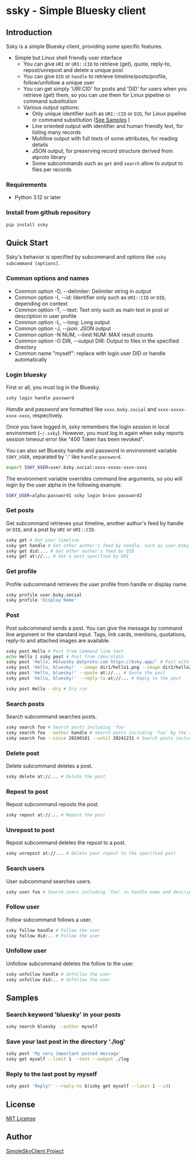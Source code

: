 # ssky - Simple Bluesky client

## Introduction

Ssky is a simple Bluesky client, providing some specific features.

* Simple but Linux shell friendly user interface
  * You can give `URI` or `URI::CID` to retrieve (get), quote, reply-to, repost/unrepost and delete a unique post
  * You can give `DID` or `handle` to retrieve timeline/posts/profile, follow/unfollow a unique user
  * You can get simply 'URI:CID' for posts and 'DID' for users when you retrieve (get) them, so you can use them for Linux pipeline or command substitution
  * Various output options:
    * Only unique identifier such as `URI::CID` or `DID`, for Linux pipeline or command substitution ([See Samples](#samples) )
    * Line oriented output with identifier and human friendly text, for listing many records
    * Multiline output with full texts of some attributes, for reading details
    * JSON output, for preserving record structure derived from atproto library
    * Some subcommands such as `get` and `search` allow to output to files per records

### Requirements

* Python 3.12 or later

### Install from github repository

```bash
pip install ssky
```

## Quick Start

Ssky's behavior is specified by subcommand and options like `ssky subcommand [options]`.

### Common options and names

* Common option -D, --delimiter: Delimiter string in output
* Common option -I, --id: Identifier only such as `URI::CID` or `DID`, depending on context
* Common option -T, --text: Text only such as main text in post or description in user profile
* Common option -L, --long: Long output
* Common option -J, --json: JSON output
* Common option -N NUM, --limit NUM: MAX result counts
* Common option -O DIR, --output DIR: Output to files in the specified directory
* Common name "myself": replace with login user DID or handle automatically

### Login bluesky

First or all, you must log in the Bluesky.

```sh
ssky login handle password
```

*Handle* and *password* are formatted like `xxxx.bsky.social` and `xxxx-xxxxx-xxxx-xxxx`, respectively.

Once you have logged in, ssky remembers the login session in local environment (`~/.ssky`).
However, you must log in again when ssky reports session timeout error like "400 Token has been revoked".

You can also set Bluesky handle and password in environment variable `SSKY_USER`, separated by ':' like `handle:password`.

```sh
export SSKY_USER=user.bsky.social:xxxx-xxxxx-xxxx-xxxx
```

The environment variable overrides command line arguments, so you will login by the user alpha in the following example.

```sh
SSKY_USER=alpha:password1 ssky login bravo password2
```

### Get posts

Get subcommand retrieves your timeline, another author's feed by handle or `DID`, and a post by `URI` or `URI::CID`.

```sh
ssky get # Get your timeline
ssky get handle # Get other author's feed by handle, such as user.bsky.social
ssky get did:... # Get other author's feed by DID
ssky get at://... # Get a post specified by URI
```

### Get profile

Profile subcommand retrieves the user profile from handle or display name.

```sh
ssky profile user.bsky.social
ssky profile 'Display Name'
```

### Post

Post subcommand sends a post. You can give the message by command line argument or the standard input.  Tags, link cards, mentions, quotations, reply-to and attached images are available.

```sh
ssky post Hello # Post from command line text
echo Hello | ssky post # Post from /dev/stdin
ssky post 'Hello, #bluesky @atproto.com https://bsky.app/' # Post with tags, mentions, and embed link card
ssky post 'Hello, bluesky!' --image dir1/hello1.png --image dir2/hello2.png # Post with images
ssky post 'Hello, bluesky!' --quote at://... # Quote the post
ssky post 'Hello, bluesky!' --reply-to at://... # Reply to the post

ssky post Hello --dry # Dry run
```

### Search posts

Search subcommand searches posts.

```sh
ssky search foo # Search posts including 'foo'
ssky search foo --author handle # Search posts including 'foo' by the specified author
ssky search foo --since 20240101 --until 20241231 # Search posts including 'foo' in  the specified period
```

### Delete post

Delete subcommand deletes a post.

```sh
ssky delete at://... # Delete the post
```

### Repost to post

Repost subcommand reposts the post.

```sh
ssky repost at://... # Repost the post
```

### Unrepost to post

Repost subcommand deletes the repost to a post.

```sh
ssky unrepost at://... # Delete your repost to the specified post
```

### Search users

User subcommand searches users.

```sh
ssky user foo # Search users including 'foo' in handle name and description
```

### Follow user

Follow subcommand follows a user.

```sh
ssky follow handle # Follow the user
ssky follow did:.. # Follow the user
```

### Unfollow user

Unfollow subcommand deletes the follow to the user.

```sh
ssky unfollow handle # Unfollow the user
ssky unfollow did:.. # Unfollow the user
```

## Samples

### Search keyword 'bluesky' in your posts

```sh
ssky search bluesky --author myself
```

### Save your last post in the directory './log'

```sh
ssky post 'My very important posted message'
ssky get myself --limit 1 --text --output ./log
```

### Reply to the last post by myself

```sh
ssky post 'Reply!' --reply-to $(ssky get myself --limit 1 --id)
```

## License

[MIT License](LICENSE)

## Author

[SimpleSkyClient Project](https://github.com/simpleskyclient)
